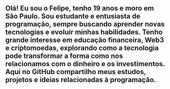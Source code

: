 ## Olá! Eu sou o Felipe, tenho 19 anos e moro em São Paulo. Sou estudante e entusiasta de programação, sempre buscando aprender novas tecnologias e evoluir minhas habilidades. Tenho grande interesse em educação financeira, Web3 e criptomoedas, explorando como a tecnologia pode transformar a forma como nos relacionamos com o dinheiro e os investimentos. Aqui no GitHub compartilho meus estudos, projetos e ideias relacionadas à programação.

